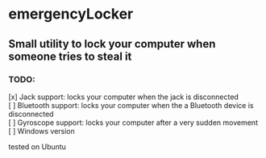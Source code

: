 # emergencyLocker
## Small utility to lock your computer when someone tries to steal it


### TODO:
[x] Jack support: locks your computer when the jack is disconnected\
[ ] Bluetooth support: locks your computer when the a Bluetooth device is disconnected\
[ ] Gyroscope support: locks your computer after a very sudden movement\
[ ] Windows version

tested on Ubuntu
